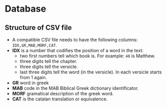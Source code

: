 # Database

## Structure of CSV file

- A compatible CSV file needs to have the following columns: `IDX,GR,MAB,MORF,CAT`.
- **IDX** is a number that codifies the position of a word in the text:
    - two first numbers tell which book is. For example: `40` is Matthew.
    - three digits tell the chapter.
    - three digits tell the versicle.
    - last three digits tell the word (in the versicle). In each versicle starts from 1 again.
- **GR** word in greek
- **MAB** code in the MAB Biblical Greek dictionary identificator.
- **MORF** gramatical description of the greek word.
- **CAT** is the catalan translation or equivalence.
